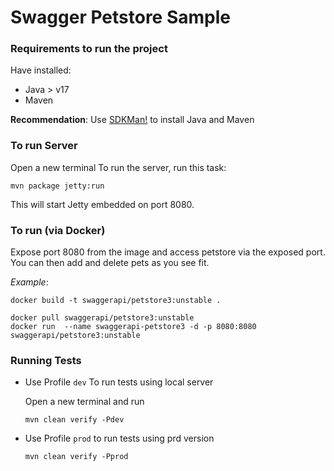 # Swagger Petstore Sample


### Requirements to run the project

Have installed:
 
- Java > v17
- Maven

**Recommendation**: Use [SDKMan!](https://sdkman.io) to install Java and Maven

### To run Server
Open a new terminal
To run the server, run this task:

```
mvn package jetty:run
```

This will start Jetty embedded on port 8080.

### To run (via Docker)

Expose port 8080 from the image and access petstore via the exposed port. You can then add and delete pets as you see fit.


*Example*:

```
docker build -t swaggerapi/petstore3:unstable .
```

```
docker pull swaggerapi/petstore3:unstable
docker run  --name swaggerapi-petstore3 -d -p 8080:8080 swaggerapi/petstore3:unstable
```


### Running Tests

- Use Profile `dev` To run tests using local server

    Open a new terminal and run

    ```shell
    mvn clean verify -Pdev
    ```

- Use Profile `prod` to run tests using prd version

  ```shell
  mvn clean verify -Pprod
  ```